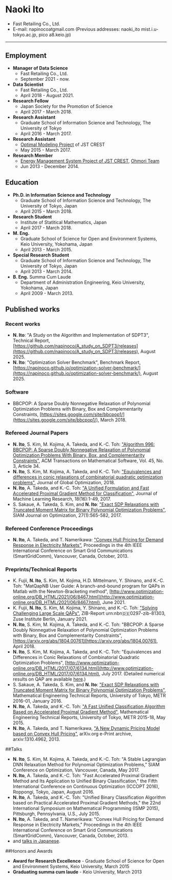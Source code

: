 # Naoki Ito
* Fast Retailing Co., Ltd.
* E-mail: napinocoatgmail.com (Previous addresses: naoki_ito mist.i.u-tokyo.ac.jp, pico a8.keio.jp)

---
## Employment
* **Manager of Data Science**
    * Fast Retailing Co., Ltd.
    * September 2021 - now.
* **Data Scientist**
    * Fast Retailing Co., Ltd.
    * April 2018 - August 2021.
* **Research Fellow**
    * Japan Society for the Promotion of Science
    * April 2017 - March 2018.
* **Research Assistant**
    * Graduate School of Information Science and Technology, The University of Tokyo
    * April 2016 - March 2017.
* **Research Assistant**
    * [Optimal Modeling Project](https://www.jst.go.jp/kisoken/crest/en/project/1111084/14532097.html) of JST CREST
    * May 2015 - March 2017.
* **Research Member**
    * [Energy Management System Project of JST CREST](http://www.jst.go.jp/kisoken/crest/en/research_area/ongoing/areah24-1.html), [Ohmori Team](http://ohmori-control.jp/)
    * Jun 2013 - December 2014.

## Education
* **Ph.D. in Information Science and Technology**
    * Graduate School of Information Science and Technology, The University of Tokyo, Japan
    * April 2015 - March 2018.
* **Research Student** 
    * Institute of Statitical Mathematics, Japan
    * April 2017 - March 2018.
* **M. Eng.**
    * Graduate School of Science for Open and Environment Systems, Keio University, Yokohama, Japan
    * April 2013 - March 2015.
* **Special Research Student**
    * Graduate School of Information Science and Technology, The University of Tokyo, Japan
    * April 2013 - March 2014.
* **B. Eng.** Summa Cum Laude
    * Department of Administration Engineering, Keio University, Yokohama, Japan
    * April 2009 - March 2013.


## Published works
### Recent works
* **N. Ito**: "A Study on the Algorithm and Implementation of SDPT3", Technical Report, [https://github.com/napinoco/A_study_on_SDPT3/releases](https://github.com/napinoco/A_study_on_SDPT3/releases), August 2025.
* **N. Ito**: "Optimization Solver Benchmark", Benchmark Report, [https://napinoco.github.io/optimization-solver-benchmark/](https://napinoco.github.io/optimization-solver-benchmark/), August 2025.

### Software
* BBCPOP: A Sparse Doubly Nonnegative Relaxation of Polynomial Optimization Problems with Binary, Box and Complementarity Constraints, [https://sites.google.com/site/bbcpop1/](https://sites.google.com/site/bbcpop1/), March 2018.

### Refereed Journal Papers
* **N. Ito**, S. Kim, M. Kojima, A. Takeda, and K.-C. Toh: ["Algorithm 996: BBCPOP: A Sparse Doubly Nonnegative Relaxation of Polynomial Optimization Problems With Binary, Box, and Complementarity Constraints"](https://dl.acm.org/doi/10.1145/3309988), ACM Transactions on Mathematical Software, Vol. 45, No. 3, Article 34.
* **N. Ito**, S. Kim, M. Kojima, A. Takeda, and K.-C. Toh:
  ["Equivalences and differences in conic relaxations of combinatorial quadratic optimization problems"](https://rdcu.be/ZMVm), Journal of Global Optimization, 2018.
* **N. Ito**, A. Takeda, and K.-C. Toh: 
  ["A Unified Formulation and Fast Accelerated Proximal Gradient Method for Classification"](http://jmlr.org/papers/v18/16-274.html), 
  Journal of Machine Learning Research, 18(16):1-49, 
  2017.
* S. Sakaue, A. Takeda, S. Kim, and **N. Ito**: 
  ["Exact SDP Relaxations with Truncated Moment Matrix for Binary Polynomial Optimization Problems"](http://epubs.siam.org/doi/abs/10.1137/16M105544X), 
  SIAM Journal on Optimization, 27(1):565-582, 
  2017.

### Refereed Conference Proceedings
* **N. Ito**, A. Takeda, and T. Namerikawa: 
  ["Convex Hull Pricing for Demand Response in Electricity Markets"](http://ieeexplore.ieee.org/document/6687949/), 
  Proceedings in the 4th IEEE International Conference on Smart Grid Communications (SmartGridComm), 
  Vancouver, Canada, 
  October, 2013.

### Preprints/Technical Reports
* K. Fujii, **N. Ito**, S. Kim, M. Kojima, H.D. Mittelmann, Y. Shinano, and K.-C. Toh: 
  "MatQapNB User Guide: A branch-and-bound program for QAPs in Matlab with the Newton-Bracketing method", 
  [http://www.optimization-online.org/DB_HTML/2021/06/8467.html](http://www.optimization-online.org/DB_HTML/2021/06/8467.html), June 2021.
* K. Fujii, **N. Ito**, S. Kim, M. Kojima, Y. Shinano, and K.-C. Toh: 
  ["Solving Challenging Large Scale QAPs"](https://opus4.kobv.de/opus4-zib/frontdoor/index/index/docId/8130), 
  ZIB-Report urn:nbn:de:0297-zib-81303, 
  Zuse Institute Berlin, 
  January 2021.
* **N. Ito**, S. Kim, M. Kojima, A. Takeda, and K.-C. Toh: 
  "BBCPOP: A Sparse Doubly Nonnegative Relaxation of Polynomial Optimization Problems with Binary, Box and Complementarity Constraints",
  [https://arxiv.org/abs/1804.00761](https://arxiv.org/abs/1804.00761), April 2018.
* **N. Ito**, S. Kim, M. Kojima, A. Takeda, and K.-C. Toh: 
  "Equivalences and Differences in Conic Relaxations of Combinatorial Quadratic Optimization Problems", 
  [http://www.optimization-online.org/DB_HTML/2017/07/6134.html](http://www.optimization-online.org/DB_HTML/2017/07/6134.html), July 2017. 
  (Detailed numerical results on QAP are available [here](papers/IKKTT2017a_full_table.pdf).)
* S. Sakaue, A. Takeda, S. Kim, and **N. Ito**:
  ["Exact SDP Relaxations with Truncated Moment Matrix for Binary Polynomial Optimization Problems"](http://www.keisu.t.u-tokyo.ac.jp/research/techrep/data/2016/METR16-01.pdf), 
  Mathematical Engineering Technical Reports, 
  University of Tokyo, 
  METR 2016-01, 
  January 2016.
* **N. Ito**, A. Takeda, and K.-C. Toh: 
  ["A Fast Unified Classification Algorithm Based on Accelerated Proximal Gradient Method"](http://www.keisu.t.u-tokyo.ac.jp/research/techrep/data/2015/METR15-18.pdf), 
  Mathematical Engineering Technical Reports, 
  University of Tokyo, 
  METR 2015-18, 
  May 2015.
* **N. Ito**, A. Takeda, and T. Namerikawa, 
  ["A New Dynamic Pricing Model based on Convex Hull Pricing"](https://arxiv.org/abs/1310.4962), 
  arXiv.org e-Print archive, 
  arxiv:1310.4962, 2013. 

##Talks
* **N. Ito**, S. Kim, M. Kojima, A. Takeda, and K.-C. Toh: 
  "A Stable Lagrangian DNN Relaxation Method for Polynomial Optimization Problems," 
  SIAM Conference on Optimization, 
  Vancouver, Canada, 
  May 2017.
* **N. Ito**, A. Takeda, and K.-C. Toh: 
  "Fast Accelerated Proximal Gradient Method and Its Application to Unified Binary Classification," 
  the Fifth International Conference on Continuous Optimization (ICCOPT 2016), 
  Roppongi, Tokyo, Japan, 
  August 2016.
* **N. Ito**, A. Takeda, and K.-C. Toh: 
  "Unified Binary Classification Algorithm based on Practical Accelerated Proximal Gradient Methods," 
  the 22nd International Symposium on Mathematical Programming (ISMP 2015), 
  Pittsburgh, Pennsylvania, U.S., 
  July 2015.
* **N. Ito**, A. Takeda, and T. Namerikawa: 
  "Convex Hull Pricing for Demand Response in Electricity Markets," 
  Proceedings in the 4th IEEE International Conference on Smart Grid Communications (SmartGridComm), 
  Vancouver, Canada, 
  October, 2013.
* and [talks in Japanese](achievement-ja.md).

##Honors and Awards
* **Award for Research Excellence** - 
  Graduate School of Science for Open and Environment Systems, Keio University, 
  March 2015
* **Graduating summa cum laude** - 
  Keio University, 
  March 2013
